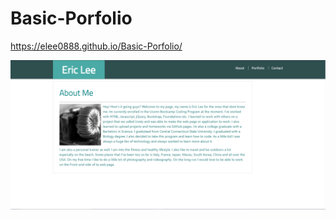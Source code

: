 # Basic-Porfolio

https://elee0888.github.io/Basic-Porfolio/

![picture](assets/images/basic-portfolio.PNG)